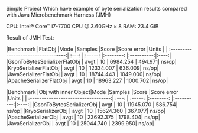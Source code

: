 Simple Project Which have example of byte serialization
results compared with Java Microbenchmark Harness (JMH)

CPU: Intel® Core™ i7-7700 CPU @ 3.60GHz × 8 
RAM: 23.4 GiB

Result of JMH Test:

|Benchmark      |FlatObj              |Mode   |Samples  |Score      |Score error |Units |
| :----------------------------------:| :---: | :-----: |:--------: |:----------:|:----:|
|GsonToBytesSerializerFlatObj         |  avgt |      10 |  6984.254 |     494.971| ns/op|
|KryoSerializerFlatObj                |  avgt |      10 | 12334.007 |     636.009| ns/op|
|JavaSerializerFlatObj                |  avgt |      10 | 18744.443 |    1049.000| ns/op|
|ApacheSerializerFlatObj              |  avgt |      10 | 18963.227 |    1000.702| ns/op|


|Benchmark      |Obj with inner Object|Mode   |Samples  |Score      |Score error |Units |
| :----------------------------------:| :---: | :-----: |:--------: |:----------:|:----:|
|GsonToBytesSerializerObj             |  avgt |      10 | 11945.070 |     586.754| ns/op|
|KryoSerializerObj                    |  avgt |      10 | 15624.360 |     367.077| ns/op|
|ApacheSerializerObj                  |  avgt |      10 | 23692.375 |    1798.404| ns/op|
|JavaSerializerObj                    |  avgt |      10 | 25044.740 |    2399.950| ns/op|

